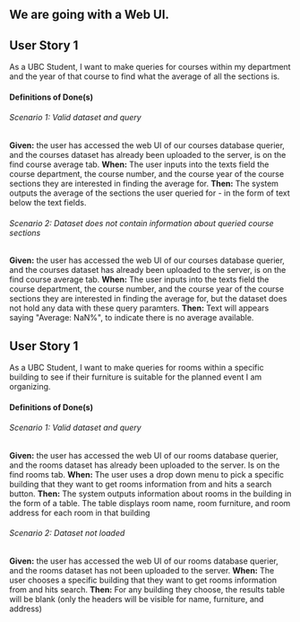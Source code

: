 ## We are going with a Web UI.

## User Story 1
As a UBC Student, I want to make queries for courses within my department and the year of that course to find what the average of all the sections is.


#### Definitions of Done(s)

###### Scenario 1: Valid dataset and query
**Given:** the user has accessed the web UI of our courses database querier, and the courses dataset has already been uploaded to the server, is on the find course average tab.
**When:** The user inputs into the texts field the course department, the course number, and the course year of the course sections they are interested in finding the average for. 
**Then:** The system outputs the average of the sections the user queried for - in the form of text below the text fields. 

###### Scenario 2: Dataset does not contain information about queried course sections
**Given:** the user has accessed the web UI of our courses database querier, and the courses dataset has already been uploaded to the server, is on the find course average tab.
**When:** The user inputs into the texts field the course department, the course number, and the course year of the course sections they are interested in finding the average for, but the dataset does not hold any data with these query paramters. 
**Then:** Text will appears saying "Average: NaN%", to indicate there is no average available.  

## User Story 1
As a UBC Student, I want to make queries for rooms within a specific building to see if their furniture is suitable for the planned event I am organizing.


#### Definitions of Done(s)

###### Scenario 1: Valid dataset and query
**Given:** the user has accessed the web UI of our rooms database querier, and the rooms dataset has already been uploaded to the server. Is on the find rooms tab.
**When:** The user uses a drop down menu to pick a specific building that they want to get rooms information from and hits a search button.
**Then:** The system outputs information about rooms in the building in the form of a table. The table displays room name, room furniture, and room address for each room in that building

###### Scenario 2: Dataset not loaded
**Given:** the user has accessed the web UI of our rooms database querier, and the rooms dataset has not been uploaded to the server. 
**When:** The user chooses a specific building that they want to get rooms information from and hits search.
**Then:** For any building they choose, the results table will be blank (only the headers will be visible for name, furniture, and address)

